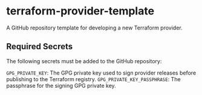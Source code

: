# terraform-provider-template
A GitHub repository template for developing a new Terraform provider.

## Required Secrets

The following secrets must be added to the GitHub repository:

`GPG_PRIVATE_KEY`: The GPG private key used to sign provider releases before publishing to the Terraform registry.
`GPG_PRIVATE_KEY_PASSPHRASE`: The passphrase for the signing GPG private key.
